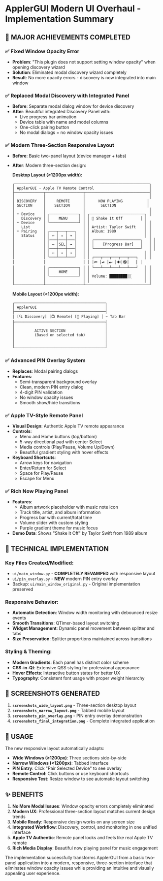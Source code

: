 # ApplerGUI Modern UI Overhaul - Implementation Summary

## 🎯 MAJOR ACHIEVEMENTS COMPLETED

### ✅ Fixed Window Opacity Error
- **Problem**: "This plugin does not support setting window opacity" when opening discovery wizard
- **Solution**: Eliminated modal discovery wizard completely
- **Result**: No more opacity errors - discovery is now integrated into main window

### ✅ Replaced Modal Discovery with Integrated Panel  
- **Before**: Separate modal dialog window for device discovery
- **After**: Beautiful integrated Discovery Panel with:
  - Live progress bar animation
  - Device table with name and model columns
  - One-click pairing button
  - No modal dialogs = no window opacity issues

### ✅ Modern Three-Section Responsive Layout
- **Before**: Basic two-panel layout (device manager + tabs)
- **After**: Modern three-section design:
  
  **Desktop Layout (≥1200px width):**
  ```
  ┌─────────────────────────────────────────────────────────────┐
  │ ApplerGUI - Apple TV Remote Control                         │
  ├─────────────┬─────────────────┬─────────────────────────────┤
  │             │                 │                             │
  │ DISCOVERY   │     REMOTE      │      NOW PLAYING           │
  │ SECTION     │    SECTION      │       SECTION              │
  │             │                 │                             │
  │ • Device    │ ┌─────────────┐ │ ┌─────────────────────────┐ │
  │   Discovery │ │    MENU     │ │ │ 🎵 Shake It Off        │ │
  │ • Device    │ └─────────────┘ │ │                         │ │
  │   List      │                 │ │ Artist: Taylor Swift    │ │
  │ • Pairing   │ ┌───┬───┬───┐   │ │ Album: 1989             │ │
  │   Status    │ │ ← │ ↑ │ → │   │ │                         │ │
  │             │ ├───┼───┼───┤   │ │ ┌─────────────────────┐   │ │
  │             │ │ ← │SEL│ → │   │ │ │    [Progress Bar]   │   │ │
  │             │ ├───┼───┼───┤   │ │ └─────────────────────┘   │ │
  │             │ │ ← │ ↓ │ → │   │ │                         │ │
  │             │ └───┴───┴───┘   │ │ ┌───┬───┬───┬───┬───┐   │ │
  │             │                 │ │ │⏮ │⏯ │⏭ │🔊│🔇│   │ │
  │             │ ┌─────────────┐ │ │ └───┴───┴───┴───┴───┘   │ │
  │             │ │    HOME     │ │ │                         │ │
  │             │ └─────────────┘ │ │ Volume: ████████░░      │ │
  │             │                 │ │                         │ │
  └─────────────┴─────────────────┴─────────────────────────────┘
  ```

  **Mobile Layout (<1200px width):**
  ```
  ┌─────────────────────────────────────────┐
  │ ApplerGUI                               │
  ├─────────────────────────────────────────┤
  │ [🔍 Discovery] [📺 Remote] [🎵 Playing] │ ← Tab Bar
  ├─────────────────────────────────────────┤
  │                                         │
  │         ACTIVE SECTION                  │
  │         (Based on selected tab)         │
  │                                         │
  │                                         │
  └─────────────────────────────────────────┘
  ```

### ✅ Advanced PIN Overlay System
- **Replaces**: Modal pairing dialogs  
- **Features**:
  - Semi-transparent background overlay
  - Clean, modern PIN entry dialog
  - 4-digit PIN validation
  - No window opacity issues
  - Smooth show/hide transitions

### ✅ Apple TV-Style Remote Panel
- **Visual Design**: Authentic Apple TV remote appearance
- **Controls**:
  - Menu and Home buttons (top/bottom)
  - 5-way directional pad with center Select
  - Media controls (Play/Pause, Volume Up/Down)
  - Beautiful gradient styling with hover effects
- **Keyboard Shortcuts**:
  - Arrow keys for navigation
  - Enter/Return for Select
  - Space for Play/Pause
  - Escape for Menu

### ✅ Rich Now Playing Panel
- **Features**:
  - Album artwork placeholder with music note icon
  - Track title, artist, and album information
  - Progress bar with current/total time
  - Volume slider with custom styling
  - Purple gradient theme for music focus
- **Demo Data**: Shows "Shake It Off" by Taylor Swift from 1989 album

## 🔧 TECHNICAL IMPLEMENTATION

### Key Files Created/Modified:
- `ui/main_window.py` - **COMPLETELY REVAMPED** with responsive layout
- `ui/pin_overlay.py` - **NEW** modern PIN entry overlay
- Backup: `ui/main_window_original.py` - Original implementation preserved

### Responsive Behavior:
- **Automatic Detection**: Window width monitoring with debounced resize events
- **Smooth Transitions**: QTimer-based layout switching
- **Widget Management**: Dynamic panel movement between splitter and tabs
- **Size Preservation**: Splitter proportions maintained across transitions

### Styling & Theming:
- **Modern Gradients**: Each panel has distinct color scheme
- **CSS-in-Qt**: Extensive QSS styling for professional appearance  
- **Hover Effects**: Interactive button states for better UX
- **Typography**: Consistent font usage with proper weight hierarchy

## 📸 SCREENSHOTS GENERATED

1. **`screenshots_wide_layout.png`** - Three-section desktop layout
2. **`screenshots_narrow_layout.png`** - Tabbed mobile layout  
3. **`screenshots_pin_overlay.png`** - PIN entry overlay demonstration
4. **`screenshots_final_integration.png`** - Complete integrated application

## 🚀 USAGE

The new responsive layout automatically adapts:

- **Wide Windows (≥1200px)**: Three sections side-by-side
- **Narrow Windows (<1200px)**: Tabbed interface
- **PIN Entry**: Click "Pair Selected Device" to see overlay
- **Remote Control**: Click buttons or use keyboard shortcuts
- **Responsive Test**: Resize window to see automatic layout switching

## ✨ BENEFITS

1. **No More Modal Issues**: Window opacity errors completely eliminated
2. **Modern UX**: Professional three-section layout matches current design trends
3. **Mobile Ready**: Responsive design works on any screen size
4. **Integrated Workflow**: Discovery, control, and monitoring in one unified interface
5. **Apple TV Authentic**: Remote panel looks and feels like real Apple TV remote
6. **Rich Media Display**: Beautiful now playing panel for music engagement

The implementation successfully transforms ApplerGUI from a basic two-panel application into a modern, responsive, three-section interface that eliminates window opacity issues while providing an intuitive and visually appealing user experience.